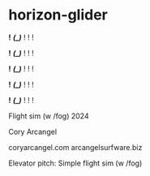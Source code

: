# horizon-glider
 
   __!__
_____(_)_____
   !  !  !

  __!__
_____(_)_____
   !  !  !

  __!__
_____(_)_____
   !  !  !

  __!__
_____(_)_____
   !  !  !

  __!__
_____(_)_____
   !  !  !

Flight sim (w /fog)
2024

Cory Arcangel
 
coryarcangel.com 
arcangelsurfware.biz

Elevator pitch: Simple flight sim (w /fog)